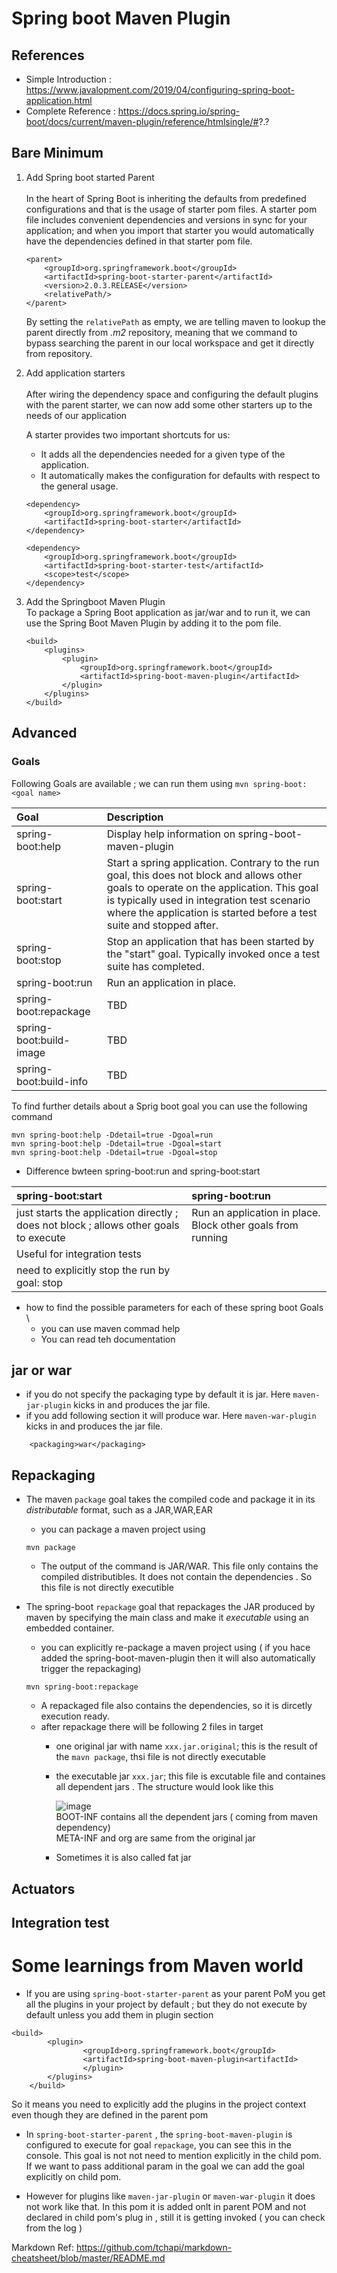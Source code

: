 # Spring boot Maven Plugin 

## References 
*  Simple Introduction : https://www.javalopment.com/2019/04/configuring-spring-boot-application.html
*  Complete Reference : https://docs.spring.io/spring-boot/docs/current/maven-plugin/reference/htmlsingle/#?.?


## Bare Minimum 
1. Add Spring boot started Parent \
\
In the heart of Spring Boot is inheriting the defaults from predefined configurations and that is the usage of starter pom files. A starter pom file includes convenient dependencies and versions in sync for your application; and when you import that starter you would automatically have the dependencies defined in that starter pom file.

    ````
    <parent>
        <groupId>org.springframework.boot</groupId>
        <artifactId>spring-boot-starter-parent</artifactId>
        <version>2.0.3.RELEASE</version>
        <relativePath/>
    </parent>

    ````
    By setting the `relativePath` as empty, we are telling maven to lookup the parent directly from _.m2_ repository, meaning that we command to bypass searching the parent in our local workspace and get it directly from repository.

2. Add application starters  \
\
After wiring the dependency space and configuring the default plugins with the parent starter, we can now add some other starters up to the needs of our application

    A starter provides two important shortcuts for us:
    - It adds all the dependencies needed for a given type of the application.
    - It automatically makes the configuration for defaults with respect to the general usage.

    ````
    <dependency>
        <groupId>org.springframework.boot</groupId>
        <artifactId>spring-boot-starter</artifactId>
    </dependency>    

    <dependency>
        <groupId>org.springframework.boot</groupId>
        <artifactId>spring-boot-starter-test</artifactId>
        <scope>test</scope>
    </dependency> 
    ````
3. Add the Springboot Maven Plugin 
\
To package a Spring Boot application as jar/war and to run it, we can use the Spring Boot Maven Plugin by adding it to the pom file.
    ````
    <build>
        <plugins> 
            <plugin>
                <groupId>org.springframework.boot</groupId>
                <artifactId>spring-boot-maven-plugin</artifactId>
            </plugin>
        </plugins>
    </build>
    ````

## Advanced ##

### Goals ###

Following Goals are available ; we can run them using `mvn spring-boot:<goal name>`

| Goal | Description
| :--- | :--- |
|spring-boot:help| Display help information on spring-boot-maven-plugin |
|spring-boot:start | Start a spring application. Contrary to the run goal, this does not block and allows other goals to operate on the application. This goal is typically used in integration test scenario where the application is started before a test suite and stopped after. |
| spring-boot:stop |Stop an application that has been started by the "start" goal. Typically invoked once a test suite has completed. |
|spring-boot:run|Run an application in place.|
|spring-boot:repackage| TBD |
|spring-boot:build-image|TBD|
|spring-boot:build-info|TBD|



To find further details about a Sprig boot goal you can use the following command
````
mvn spring-boot:help -Ddetail=true -Dgoal=run
mvn spring-boot:help -Ddetail=true -Dgoal=start
mvn spring-boot:help -Ddetail=true -Dgoal=stop
````

- Difference bwteen spring-boot:run and spring-boot:start

| spring-boot:start | spring-boot:run | 
| :--- | :--- |
|  just starts the application directly ; does not block ; allows other goals to execute  | Run an application in place. Block other goals from running|
|Useful for integration tests ||
|need to explicitly stop the run by goal: stop||



- how to find the possible parameters for each of these spring boot Goals \
    * you can use maven commad help
    * You can read teh documentation   

## jar or war
- if you do not specify the packaging type by default it is jar. Here `maven-jar-plugin` kicks in and produces the jar file. 
- if you add following section it will produce war. Here `maven-war-plugin` kicks in and produces the jar file. 
````
	<packaging>war</packaging>
````

## Repackaging 

- The maven `package` goal takes the compiled code and package it in its _distributable_ format, such as a JAR,WAR,EAR
    -   you can package a maven project using 
    ````
    mvn package
    ````
    - The output of the command is JAR/WAR. This file only contains the compiled distributibles. It does not contain the dependencies . So this file is not directly executible  

- The spring-boot `repackage` goal that repackages the JAR produced by maven by specifying the main class and make it _executable_ using an embedded container.
    - you can explicitly  re-package a maven project using (  if you hace added the spring-boot-maven-plugin then it will also automatically trigger the repackaging)
    ````
    mvn spring-boot:repackage
    ````
    - A repackaged file also contains the dependencies, so it is dircetly execution ready.
    - after repackage there will be following 2 files in target 
        - one original jar with name `xxx.jar.original`; this is the result of the `mavn package`, thsi file is not directly executable 
        - the executable jar `xxx.jar`; this file is excutable file and containes all dependent jars . The structure would look like this 

           ![image](https://user-images.githubusercontent.com/8110582/124010941-1b207f80-d9fd-11eb-8fb9-6eb0c3cc07b7.png)
	   \
       BOOT-INF contains all the dependent jars ( coming from maven dependency)
       \
       META-INF and org are same from the original jar
	   
        - Sometimes it is also called fat jar

 
## Actuators 

## Integration test 



# Some learnings from Maven world
- If you are using `spring-boot-starter-parent` as your parent PoM you get all the plugins in your project by default ; but they do not execute by default unless you add them in plugin section 
````
<build>
		<plugin>
				<groupId>org.springframework.boot</groupId>
                <artifactId>spring-boot-maven-plugin<artifactId>
                </plugin>
		</plugins>
	</build>

````
So it means you need to explicitly add the plugins in the project context even though they are defined in the parent pom

- In `spring-boot-starter-parent` , the `spring-boot-maven-plugin` is configured to execute for goal `repackage`, you can see this in the console. This goal is not not need to mention explicitly in the child pom. If we want to pass additional param in the goal we can add the goal explicitly on child pom.


- However for plugins like `maven-jar-plugin` or `maven-war-plugin` it does not work like that. In this pom it is added onlt in parent POM and not declared in child pom's plug in , still it is getting invoked ( you can check from the log )



Markdown Ref: https://github.com/tchapi/markdown-cheatsheet/blob/master/README.md
